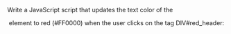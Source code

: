 Write a JavaScript script that updates the text color of the <header> element to red (#FF0000) when the user clicks on the tag DIV#red_header: 
